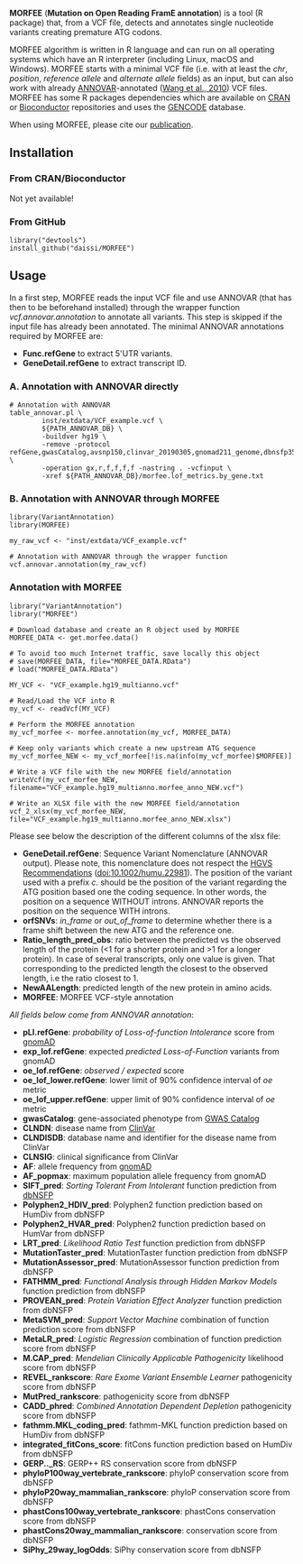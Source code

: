 **MORFEE** (**Mutation on Open Reading FramE annotation**) is a tool
(R package) that, from a VCF file, detects and annotates single nucleotide
variants creating premature ATG codons.

MORFEE algorithm is written in R language and can run on all operating
systems which have an R interpreter (including Linux, macOS and Windows).
MORFEE starts with a minimal VCF file (i.e. with at least the *chr*, *position*,
*reference allele* and *alternate allele* fields) as an input, but can also
work with already [ANNOVAR](http://annovar.openbioinformatics.org/)-annotated
([Wang et al., 2010](https://doi.org/10.1093/nar/gkq603)) VCF files.
MORFEE has some R packages dependencies which are available on
[CRAN](https://cran.r-project.org/) or
[Bioconductor](https://www.bioconductor.org/) repositories and uses the
[GENCODE](https://www.gencodegenes.org/) database.

When using MORFEE, please cite our [publication](https://www.biorxiv.org/content/10.1101/2020.03.29.012054v1).

## Installation
### From CRAN/Bioconductor
Not yet available!

### From GitHub
```
library("devtools")
install_github("daissi/MORFEE")
```

## Usage

In a first step, MORFEE reads the input VCF file and use ANNOVAR (that has then
to be beforehand installed) through the wrapper function
*vcf.annovar.annotation* to annotate all variants.
This step is skipped if the input file has already been annotated.
The minimal ANNOVAR annotations required by MORFEE are:
- **Func.refGene** to extract 5'UTR variants.
- **GeneDetail.refGene** to extract transcript ID.

### A. Annotation with ANNOVAR directly
```
# Annotation with ANNOVAR
table_annovar.pl \
        inst/extdata/VCF_example.vcf \
        ${PATH_ANNOVAR_DB} \
        -buildver hg19 \
        -remove -protocol refGene,gwasCatalog,avsnp150,clinvar_20190305,gnomad211_genome,dbnsfp35a \
        -operation gx,r,f,f,f,f -nastring . -vcfinput \
        -xref ${PATH_ANNOVAR_DB}/morfee.lof_metrics.by_gene.txt
```

### B. Annotation with ANNOVAR through MORFEE
```
library(VariantAnnotation)
library(MORFEE)

my_raw_vcf <- "inst/extdata/VCF_example.vcf"

# Annotation with ANNOVAR through the wrapper function
vcf.annovar.annotation(my_raw_vcf)
```
### Annotation with MORFEE
```
library("VariantAnnotation")
library("MORFEE")

# Download database and create an R object used by MORFEE
MORFEE_DATA <- get.morfee.data()

# To avoid too much Internet traffic, save locally this object
# save(MORFEE_DATA, file="MORFEE_DATA.RData")
# load("MORFEE_DATA.RData")

MY_VCF <- "VCF_example.hg19_multianno.vcf"

# Read/Load the VCF into R
my_vcf <- readVcf(MY_VCF)

# Perform the MORFEE annotation
my_vcf_morfee <- morfee.annotation(my_vcf, MORFEE_DATA)

# Keep only variants which create a new upstream ATG sequence
my_vcf_morfee_NEW <- my_vcf_morfee[!is.na(info(my_vcf_morfee)$MORFEE)]

# Write a VCF file with the new MORFEE field/annotation
writeVcf(my_vcf_morfee_NEW, filename="VCF_example.hg19_multianno.morfee_anno_NEW.vcf")

# Write an XLSX file with the new MORFEE field/annotation
vcf_2_xlsx(my_vcf_morfee_NEW, file="VCF_example.hg19_multianno.morfee_anno_NEW.xlsx")
```

Please see below the description of the different columns of the xlsx file:
- **GeneDetail.refGene**: Sequence Variant Nomenclature (ANNOVAR output).
       Please note, this nomenclature does not respect the [HGVS Recommendations](https://varnomen.hgvs.org/) ([doi:10.1002/humu.22981](https://doi.org/10.1002/humu.22981)).
       The position of the variant used with a prefix *c.* should be the position of the variant regarding the ATG position based one the coding sequence.
       In other words, the position on a sequence WITHOUT introns. ANNOVAR reports the position on the sequence WITH introns.
- **orfSNVs**: *in_frame* or *out_of_frame* to determine whether there is a frame shift between the new ATG and the reference one.
- **Ratio_length_pred_obs**: ratio between the predicted vs the observed length of the protein (<1 for a shorter protein and >1 for a longer protein). In case of several transcripts, only one value is given. That corresponding to the predicted length the closest to the observed length, i.e the ratio closest to 1.
- **NewAALength**: predicted length of the new protein in amino acids.
- **MORFEE**: MORFEE VCF-style annotation

*All fields below come from ANNOVAR annotation*:

- **pLI.refGene**: *probability of Loss-of-function Intolerance* score from [gnomAD](https://gnomad.broadinstitute.org/)
- **exp_lof.refGene**: expected *predicted Loss-of-Function* variants from gnomAD
- **oe_lof.refGene**: *observed / expected* score
- **oe_lof_lower.refGene**: lower limit of 90% confidence interval of *oe* metric
- **oe_lof_upper.refGene**: upper limit of 90% confidence interval of *oe* metric
- **gwasCatalog**: gene-associated phenotype from [GWAS Catalog](https://www.ebi.ac.uk/gwas/)
- **CLNDN**: disease name from [ClinVar](https://www.ncbi.nlm.nih.gov/variation/)
- **CLNDISDB**: database name and identifier for the disease name from ClinVar
- **CLNSIG**: clinical significance from ClinVar
- **AF**: allele frequency from [gnomAD](https://gnomad.broadinstitute.org/)
- **AF_popmax**: maximum population allele frequency from gnomAD
- **SIFT_pred**: *Sorting Tolerant From Intolerant* function prediction from [dbNSFP](https://sites.google.com/site/jpopgen/dbNSFP)
- **Polyphen2_HDIV_pred**: Polyphen2 function prediction based on HumDiv from dbNSFP
- **Polyphen2_HVAR_pred**: Polyphen2 function prediction based on HumVar from dbNSFP
- **LRT_pred**: *Likelihood Ratio Test* function prediction from dbNSFP
- **MutationTaster_pred**: MutationTaster function prediction from dbNSFP
- **MutationAssessor_pred**: MutationAssessor function prediction from dbNSFP
- **FATHMM_pred**: *Functional Analysis through Hidden Markov Models* function prediction from dbNSFP
- **PROVEAN_pred**: *Protein Variation Effect Analyzer* function prediction from dbNSFP
- **MetaSVM_pred**: *Support Vector Machine* combination of function prediction score from dbNSFP
- **MetaLR_pred**: *Logistic Regression* combination of function prediction score from dbNSFP
- **M.CAP_pred**: *Mendelian Clinically Applicable Pathogenicity* likelihood score from dbNSFP
- **REVEL_rankscore**: *Rare Exome Variant Ensemble Learner* pathogenicity score from dbNSFP
- **MutPred_rankscore**: pathogenicity score from dbNSFP
- **CADD_phred**: *Combined Annotation Dependent Depletion* pathogenicity score from dbNSFP
- **fathmm.MKL_coding_pred**: fathmm-MKL function prediction based on HumDiv from dbNSFP
- **integrated_fitCons_score**: fitCons function prediction based on HumDiv from dbNSFP
- **GERP.._RS**: GERP++ RS conservation score from dbNSFP
- **phyloP100way_vertebrate_rankscore**: phyloP conservation score from dbNSFP
- **phyloP20way_mammalian_rankscore**: phyloP conservation score from dbNSFP
- **phastCons100way_vertebrate_rankscore**: phastCons conservation score from dbNSFP
- **phastCons20way_mammalian_rankscore**: conservation score from dbNSFP
- **SiPhy_29way_logOdds**: SiPhy conservation score from dbNSFP
